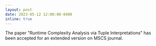 ```yaml
---
layout: post
date: 2023-05-12 12:00:00-0400
inline: true
---
```


The paper "Runtime Complexity Analysis via Tuple Interpretations"
has been accepted for an extended version on MSCS journal.
